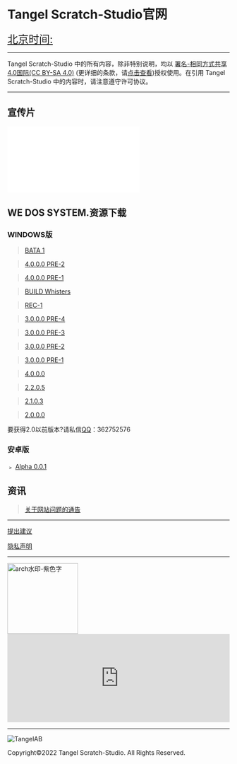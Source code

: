# Tangel Scratch-Studio官网

<a href="https://time.is/Beijing" id="time_is_link" rel="nofollow" style="font-size:24px">北京时间:</a>
<span id="Beijing_z43d" style="font-size:24px"></span>
<script src="//widget.time.is/zh.js"></script>
<script>
time_is_widget.init({Beijing_z43d:{template:"TIME<br>DATE", time_format:"12hours:minutes:secondsAMPM", date_format:"year年monthnamednum日dayname"}});
</script>

***

<script src="https://kit.fontawesome.com/b7c9053a74.js" crossorigin="anonymous"></script>

Tangel Scratch-Studio 中的所有内容，除非特别说明，均以<i class="fa-brands fa-creative-commons"></i> [署名-相同方式共享4.0国际(CC BY-SA 4.0)](https://creativecommons.org/licenses/by-sa/4.0/deed.zh) (更详细的条款，请[点击查看](https://github.com/TangelScratchStudio/TangelScratchStudio.github.io/blob/main/LICENSE))授权使用。在引用 Tangel Scratch-Studio 中的内容时，请注意遵守许可协议。

***

## 宣传片

<iframe src="//player.bilibili.com/player.html?aid=555755505&bvid=BV1Me4y1R7Wb&cid=770095178&page=1" scrolling="no" border="0" frameborder="no" framespacing="0" allowfullscreen="true"> </iframe>

## WE DOS SYSTEM.资源下载

### WINDOWS版

> [BATA 1](https://afdian.net/p/7ed9a850f46211ec9d5952540025c377)

> [4.0.0.0 PRE-2](https://afdian.net/p/ffcab9fef2a511ecbfe452540025c377)

> [4.0.0.0 PRE-1](https://afdian.net/p/afcac426f2a511ecafd652540025c377)

> [BUILD Whisters](https://afdian.net/p/aa12f494f09911ec9bf452540025c377)

> [REC-1](https://afdian.net/p/76145026ed5511ecbaf352540025c377)

> [3.0.0.0 PRE-4](https://afdian.net/p/76145026ed5511ecbaf352540025c377)

> [3.0.0.0 PRE-3](https://afdian.net/p/fb5502b4ecb311eca20252540025c377)

> [3.0.0.0 PRE-2](https://afdian.net/p/708eac36ecb111ecb11c52540025c377)

> [3.0.0.0 PRE-1](https://afdian.net/p/f30f04f0eb1a11ec9a3852540025c377)

> [4.0.0.0](https://afdian.net/p/1b43b102f5dc11ec8faa52540025c377)

> [2.2.0.5](https://afdian.net/p/ec00b288ea1311eca8db52540025c377)

> [2.1.0.3](https://afdian.net/p/bcf77152ea1311eca15752540025c377)

> [2.0.0.0](https://afdian.net/p/12e49542ea1211ec86ed52540025c377)

要获得2.0以前版本?请私信[QQ](https://im.qq.com/)：362752576

### 安卓版

﹥ [Alpha 0.0.1](https://afdian.net/p/850ac6f601f911ed9e0752540025c377)

## 资讯

> [关于网站问题的通告](https://afdian.net/p/67f6a748ebc311ecbf8c52540025c377)

***

[提出建议](https://support.qq.com/product/400818)

[隐私声明](https://docs.qq.com/doc/DQlpwT3pEakZxQUt0)

***

<img width="160" alt="arch水印-紫色字" src="https://user-images.githubusercontent.com/91039316/166202842-59b79d17-086f-408d-8634-b779db164080.png">

<iframe id="afdian_leaflet_TangelStudio" src="https://afdian.net/leaflet?slug=TangelStudio" width="100%" scrolling="no" height="200" frameborder="0"></iframe><script>document.body.clientWidth< 700 ? document.getElementById("afdian_leaflet_TangelStudio").width = "100%" : document.getElementById("afdian_leaflet_TangelStudio").width = "640"</script>

***
  
![TangelAB](https://user-images.githubusercontent.com/91039316/173221445-198afbbd-39a2-49cd-83f2-4bd5af9ff75f.png)

Copyright©2022 Tangel Scratch-Studio. All Rights Reserved.
